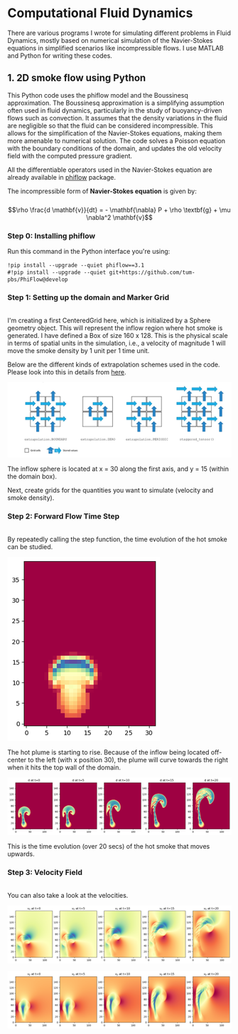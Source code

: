 # Computational Fluid Dynamics

There are various programs I wrote for simulating different problems in Fluid Dynamics, mostly based on numerical simulation of the Navier-Stokes equations in simplified scenarios like incompressible flows. I use MATLAB and Python for writing these codes. 

## 1. 2D smoke flow using Python

This Python code uses the phiflow model and the Boussinesq approximation. The Boussinesq approximation is a simplifying assumption often used in fluid dynamics, particularly in the study of buoyancy-driven flows such as convection. It assumes that the density variations in the fluid are negligible so that the fluid can be considered incompressible. This allows for the simplification of the Navier-Stokes equations, making them more amenable to numerical solution. The code solves a Poisson equation with the boundary conditions of the domain, and updates the old velocity field with the computed pressure gradient.

All the differentiable operators used in the Navier-Stokes equation are already available in [phiflow](https://tum-pbs.github.io/PhiFlow/) package.

The incompressible form of **Navier-Stokes equation** is given by:\
\
$$\rho \frac{d \mathbf{v}}{dt} = - \mathbf{\nabla} P + \rho \textbf{g} + \mu \nabla^2 \mathbf{v}$$

### Step 0: Installing phiflow

Run this command in the Python interface you're using:
```
!pip install --upgrade --quiet phiflow==3.1
#!pip install --upgrade --quiet git+https://github.com/tum-pbs/PhiFlow@develop
```

### Step 1: Setting up the domain and Marker Grid
\
I'm creating a first CenteredGrid here, which is initialized by a Sphere geometry object. This will represent the inflow region where hot smoke is generated. I have defined a Box of size 160 x 128. This is the physical scale in terms of spatial units in the simulation, i.e., a velocity of magnitude 1 will move the smoke density by 1 unit per 1 time unit.

Below are the different kinds of extrapolation schemes used in the code. Please look into this in details from [here](https://tum-pbs.github.io/PhiFlow/Staggered_Grids.html).

![Extrapolation](extrapolation.png)

The inflow sphere is located at x = 30 along the first axis, and y = 15 (within the domain box).

Next, create grids for the quantities you want to simulate (velocity and smoke density).

### Step 2: Forward Flow Time Step
\
By repeatedly calling the step function, the time evolution of the hot smoke can be studied.

![Smokerise](markergrid.png)


The hot plume is starting to rise. Because of the inflow being located off-center to the left (with x position 30), the plume will curve towards the right when it hits the top wall of the domain.


![Forward Flow Time evolution of the Smoke](forward_flow_time_step.png)


This is the time evolution (over 20 secs) of the hot smoke that moves upwards.

### Step 3: Velocity Field
\
You can also take a look at the velocities.

![x-component of velocity field](v_x_profile.png)


![y-component of velocity field](v_y_profile.png)


